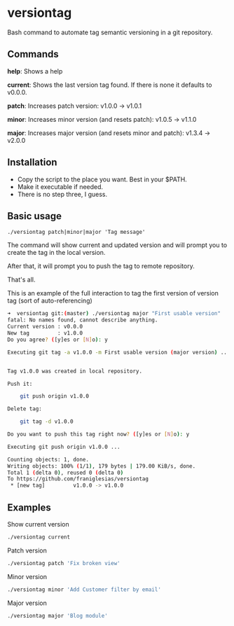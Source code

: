 # versiontag

Bash command to automate tag semantic versioning in a git repository.

## Commands

**help**: Shows a help

**current**: Shows the last version tag found. If there is none it defaults to v0.0.0.

**patch**: Increases patch version: v1.0.0 -> v1.0.1

**minor**: Increases minor version (and resets patch): v1.0.5 -> v1.1.0

**major**: Increases major version (and resets minor and patch): v1.3.4 -> v2.0.0

## Installation

* Copy the script to the place you want. Best in your $PATH.
* Make it executable if needed.
* There is no step three, I guess.

## Basic usage

```
./versiontag patch|minor|major 'Tag message'
```

The command will show current and updated version and will prompt you to create the tag in the local version.

After that, it will prompt you to push the tag to remote repository.

That's all.

This is an example of the full interaction to tag the first version of version tag (sort of auto-referencing)

```bash
➜  versiontag git:(master) ./versiontag major "First usable version"
fatal: No names found, cannot describe anything.
Current version : v0.0.0
New tag         : v1.0.0
Do you agree? ([y]es or [N]o): y

Executing git tag -a v1.0.0 -m First usable version (major version) ...


Tag v1.0.0 was created in local repository.

Push it:

    git push origin v1.0.0

Delete tag:

    git tag -d v1.0.0

Do you want to push this tag right now? ([y]es or [N]o): y

Executing git push origin v1.0.0 ...

Counting objects: 1, done.
Writing objects: 100% (1/1), 179 bytes | 179.00 KiB/s, done.
Total 1 (delta 0), reused 0 (delta 0)
To https://github.com/franiglesias/versiontag
 * [new tag]         v1.0.0 -> v1.0.0
```

## Examples

Show current version

```bash
./versiontag current
```

Patch version

```bash
./versiontag patch 'Fix broken view'
```

Minor version

```bash
./versiontag minor 'Add Customer filter by email'
```

Major version

```bash
./versiontag major 'Blog module'
```
